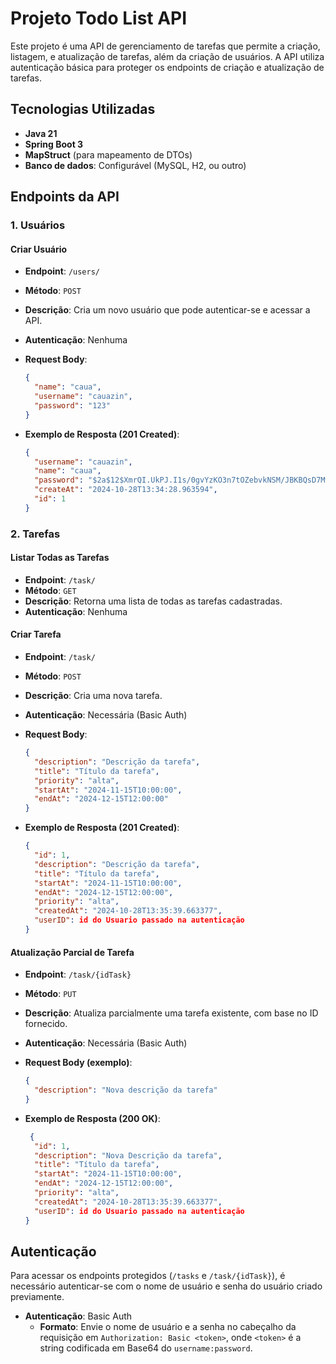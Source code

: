 
# Projeto Todo List API

Este projeto é uma API de gerenciamento de tarefas que permite a criação, listagem, e atualização de tarefas, além da criação de usuários. A API utiliza autenticação básica para proteger os endpoints de criação e atualização de tarefas.

## Tecnologias Utilizadas

- **Java 21**
- **Spring Boot 3**
- **MapStruct** (para mapeamento de DTOs)
- **Banco de dados**: Configurável (MySQL, H2, ou outro)

## Endpoints da API

### 1. Usuários

#### Criar Usuário

- **Endpoint**: `/users/`
- **Método**: `POST`
- **Descrição**: Cria um novo usuário que pode autenticar-se e acessar a API.
- **Autenticação**: Nenhuma

- **Request Body**:
  ```json
  {
    "name": "caua",
    "username": "cauazin",
    "password": "123"
  }
  ```

- **Exemplo de Resposta (201 Created)**:
  ```json
  {
    "username": "cauazin",
    "name": "caua",
    "password": "$2a$12$XmrQI.UkPJ.I1s/0gvYzKO3n7tOZebvkNSM/JBKBQsD7Mw5SoPWa6",
    "createAt": "2024-10-28T13:34:28.963594",
    "id": 1
  }
  ```

### 2. Tarefas

#### Listar Todas as Tarefas

- **Endpoint**: `/task/`
- **Método**: `GET`
- **Descrição**: Retorna uma lista de todas as tarefas cadastradas.
- **Autenticação**: Nenhuma

#### Criar Tarefa

- **Endpoint**: `/task/`
- **Método**: `POST`
- **Descrição**: Cria uma nova tarefa.
- **Autenticação**: Necessária (Basic Auth)

- **Request Body**:
  ```json
  {
    "description": "Descrição da tarefa",
    "title": "Título da tarefa",
    "priority": "alta",
    "startAt": "2024-11-15T10:00:00",
    "endAt": "2024-12-15T12:00:00"
  }
  ```

- **Exemplo de Resposta (201 Created)**:
  ```json
  {
    "id": 1,
    "description": "Descrição da tarefa",
    "title": "Título da tarefa",
    "startAt": "2024-11-15T10:00:00",
    "endAt": "2024-12-15T12:00:00",
    "priority": "alta",
    "createdAt": "2024-10-28T13:35:39.663377",
    "userID": id do Usuario passado na autenticação
  }
  ```

#### Atualização Parcial de Tarefa

- **Endpoint**: `/task/{idTask}`
- **Método**: `PUT`
- **Descrição**: Atualiza parcialmente uma tarefa existente, com base no ID fornecido.
- **Autenticação**: Necessária (Basic Auth)

- **Request Body (exemplo)**:
  ```json
  {
    "description": "Nova descrição da tarefa"
  }
  ```

- **Exemplo de Resposta (200 OK)**:
  ```json
   {
    "id": 1,
    "description": "Nova Descrição da tarefa",
    "title": "Título da tarefa",
    "startAt": "2024-11-15T10:00:00",
    "endAt": "2024-12-15T12:00:00",
    "priority": "alta",
    "createdAt": "2024-10-28T13:35:39.663377",
    "userID": id do Usuario passado na autenticação
  }
  ```

## Autenticação

Para acessar os endpoints protegidos (`/tasks` e `/task/{idTask}`), é necessário autenticar-se com o nome de usuário e senha do usuário criado previamente.

- **Autenticação**: Basic Auth
  - **Formato**: Envie o nome de usuário e a senha no cabeçalho da requisição em `Authorization: Basic <token>`, onde `<token>` é a string codificada em Base64 do `username:password`.



